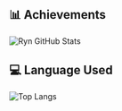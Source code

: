## 📊 Achievements
![Ryn GitHub Stats](https://github-readme-stats.vercel.app/api?username=ferrenza&show_icons=true&theme=dark&count_private=true)

## 💻 Language Used
![Top Langs](https://github-readme-stats.vercel.app/api/top-langs/?username=ferrenza&layout=compact&theme=dark)
